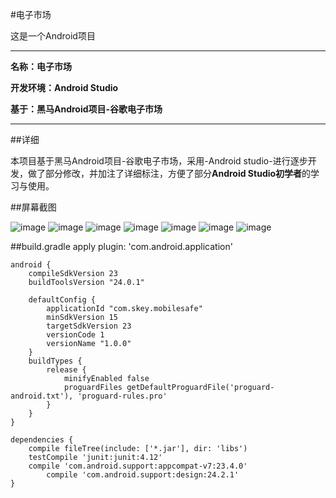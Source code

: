#电子市场

这是一个Android项目

----------

**名称：电子市场**

**开发环境：Android Studio**

**基于：黑马Android项目-谷歌电子市场**

----------

##详细

本项目基于黑马Android项目-谷歌电子市场，采用-Android studio-进行逐步开发，做了部分修改，并加注了详细标注，方便了部分**Android Studio初学者**的学习与使用。

##屏幕截图

![image](https://github.com/AlionSSS/MyGooglePlay/blob/master/Screenshot_2016-10-27-13-16-15_com.skey.mygooglep.png)
![image](https://github.com/AlionSSS/MyGooglePlay/blob/master/Screenshot_2016-10-27-13-12-32_com.skey.mygooglep.png)
![image](https://github.com/AlionSSS/MyGooglePlay/blob/master/Screenshot_2016-10-27-13-15-03_com.skey.mygooglep.png)
![image](https://github.com/AlionSSS/MyGooglePlay/blob/master/Screenshot_2016-10-27-13-15-14_com.skey.mygooglep.png)
![image](https://github.com/AlionSSS/MyGooglePlay/blob/master/Screenshot_2016-10-27-13-15-20_com.skey.mygooglep.png)
![image](https://github.com/AlionSSS/MyGooglePlay/blob/master/Screenshot_2016-10-27-13-15-27_com.skey.mygooglep.png)
![image](https://github.com/AlionSSS/MyGooglePlay/blob/master/Screenshot_2016-10-27-13-15-34_com.skey.mygooglep.png)

##build.gradle
	apply plugin: 'com.android.application'
	
	android {
	    compileSdkVersion 23
	    buildToolsVersion "24.0.1"
	
	    defaultConfig {
	        applicationId "com.skey.mobilesafe"
	        minSdkVersion 15
	        targetSdkVersion 23
	        versionCode 1
	        versionName "1.0.0"
	    }
	    buildTypes {
	        release {
	            minifyEnabled false
	            proguardFiles getDefaultProguardFile('proguard-android.txt'), 'proguard-rules.pro'
	        }
	    }
	}
	
	dependencies {
	    compile fileTree(include: ['*.jar'], dir: 'libs')
	    testCompile 'junit:junit:4.12'
	    compile 'com.android.support:appcompat-v7:23.4.0'
            compile 'com.android.support:design:24.2.1'
	}
